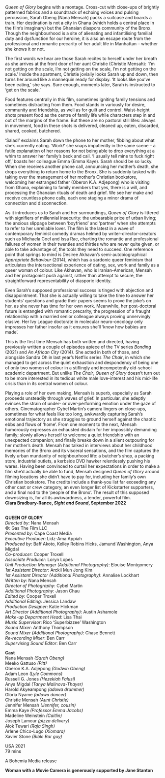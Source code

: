 

_Queen of Glory_ begins with a montage. Cross-cut with close-ups of brightly patterned fabrics and a soundtrack of echoing voices and pulsing percussion, Sarah Obeng (Nana Mensah) packs a suitcase and boards a train. Her destination is not a city in Ghana (which holds a central place in the film’s imaginary) but the Ghanaian diaspora community of the Bronx. Though the neighbourhood is a site of alienating and infantilising familial duty and dysfunction for our heroine, it is also an escape route from the professional and romantic precarity of her adult life in Manhattan – whether she knows it or not.

The first words we hear are those Sarah recites to herself under her breath as she arrives at the front door of her aunt Christie (Christie Mensah): ‘I’m not getting on the scale, I’m not getting on the scale, I’m not getting on the scale.’ Inside the apartment, Christie jovially looks Sarah up and down, then turns her around like a mannequin ready for display. ‘It looks like you’ve been eating,’ she says. Sure enough, moments later, Sarah is instructed to ‘get on  the scale.’

Food features centrally in this film, sometimes igniting family tensions and sometimes distracting from them. Food stands in variously for desire, community and friendship, as well as for guilt and control. Waist-height shots present food as the centre of family life while characters step in and out of the margins of the frame. But these are no pastoral still lifes: always in movement, food in these shots is delivered, cleaned up, eaten, discarded, shared,  cooked, butchered.

‘Salad!’ exclaims Sarah down the phone to her mother, fibbing about what she’s currently eating. ‘Work!’ she snaps impatiently in the same scene – a futile explanation of her reasons for not being able to drop everything at a whim to answer her family’s beck and call. ‘I usually tell mine to fuck right off,’ boasts her colleague Emma (Emma Kaye). Sarah should be so lucky. When she receives another phone call, announcing her mother’s death, she drops everything to return home to the Bronx. She is suddenly tasked with taking over the management of her mother’s Christian bookstore, welcoming her estranged father (Oberon K.A. Adjepong) who is visiting from Ghana, explaining to family members that yes, there is a will, and processing the Ghanaian rituals of death and grief. We see her make and receive countless phone calls, each one staging a minor drama of connection and disconnection.

As it introduces us to Sarah and her surroundings, _Queen of Glory_ is littered with signifiers of millennial insecurity: the unbearable price of urban living; the anxious slippage between ‘boyfriend’ and ‘partner’ when she attempts to refer to her unreliable lover. The film is the latest in a wave of contemporary feminist comedy dramas helmed by writer-director-creators such as Michaela Coel and Issa Rae, charting the romantic and professional failures of women in their twenties and thirties who are never quite given, or able to take advantage of, the tools they need to succeed. One reference point that springs to mind is Desiree Akhavan’s semi-autobiographical _Appropriate Behaviour_ (2014), which has a sardonic queer feminism that articulates the intersectional experience of dating, sex, work and family as a queer woman of colour. Like Akhavan, who is Iranian-American, Mensah and her protagonist push against, rather than attempt to secure, the straightforward representability of diasporic identity.

Even Sarah’s supposed professional success is tinged with abjection and disappointment. That she is actually willing to take the time to answer her students’ questions and grade their papers seems to prove the joke’s on her, as she never has time for her own work. Meanwhile, her post-doctoral future is entangled with romantic precarity, the progression of a fraught relationship with a married senior colleague always proving unnervingly elusive. Her Ivy League doctorate in molecular neuro-oncology only impresses her father insofar as it ensures she’ll ‘know how babies are made’.

This is the first time Mensah has both written and directed, having previously written a couple of episodes apiece of the TV series _Bonding_ (2021) and  _An African City_ (2014). She acted in both of those, and alongside Sandra Oh in last year’s Netflix series _The Chair_, in which she managed to get across the quiet exhaustion and despondency of being one of only two women of colour in a stiflingly and incompetently old-school academic department. But unlike _The Chair_, _Queen of Glory_ doesn’t turn out to be more interested in its tedious white male love-interest and his mid-life crisis than in its central women  of colour.

Playing a role of her own making, Mensah is superb, especially as Sarah proceeds unsteadily through waves of grief. In particular, she adeptly evinces the strain of under- or over-performing emotion under the gaze of others. Cinematographer Cybel Martin’s camera lingers on close-ups, sometimes for what feels like too long, awkwardly capturing Sarah’s emotional trajectory as she struggles to ground herself against the chaotic ebbs and flows of ‘home’. From one moment to the next, Mensah humorously expresses an exhausted disdain for her impossibly demanding family; slowly allows herself to welcome a quiet friendship with an unexpected companion; and finally breaks down in a silent outpouring for her mother’s death. Mensah has talked in interviews about her childhood memories of the Bronx and its visceral sensations, and the film captures the lively urban mundanity of neighbourhood life: a butcher’s shop, a packing store, industrial outlets, a kerbside DVD hawker relentlessly pushing his wares. Having been convinced to curtail her expectations in order to make a film she’d actually be able to fund, Mensah designed _Queen of Glory_ around filming locations she didn’t have to pay for, including her family’s own Christian bookstore. The credits include a thank-you list far exceeding any other cast or crew category, an even longer list of Kickstarter supporters, and a final nod to the ‘people of the Bronx’. The result of this supposed downsizing is, for all its awkwardness, a tender, powerful film.  
**Clara Bradbury-Rance, _Sight and Sound_, September 2022**
<br><br>

**QUEEN OF GLORY**  
_Directed by_: Nana Mensah  
©: Gas The Film LLC  
_Presented by_: Cape Coast Media  
_Executive Producer_: Lidz-Ama Appiah  
_Produced by_: Baff Akoto, Kelley Robins Hicks, Jamund Washington, Anya Migdal  
_Co-producer_: Cooper Troxell  
_Associate Producer_: Loryn Lopes  
_Unit Production Manager (Additional Photography)_: Elouise Montgomery  
_1st Assistant Director_: Arckii Mun Jong Kim  
_1st Assistant Director (Additional Photography)_: Annalise Lockhart  
_Written by_: Nana Mensah  
_Director of Photography_: Cybel Martin  
_Additional Photography_: Jason Chau  
_Edited by_: Cooper Troxell  
_Additional Editing_: Jessica Landaw  
_Production Designer_: Katie Hickman  
_Art Director (Additional Photography)_:  Austin Ashamole  
_Make-up Department Head_: Lisa Thai  
_Music Supervisor_: Rico ‘Superbizzee’ Washington  
_Sound Mixer_: Anthony Thompson  
_Sound Mixer (Additional Photography)_:  Chase Bennett  
_Re-recording Mixer_: Ben Carr  
_Supervising Sound Editor_: Ben Carr

**Cast**  
Nana Mensah _(Sarah Obeng)_  
Meeko Gattuso _(Pitt)_  
Oberon K.A. Adjepong _(Godwin Obeng)_  
Adam Leon _(Lyle Commons)_  
Russell G. Jones _(Hezekiah Falusi)_  
Anya Migdal _(Tanya Malinova-Thayer)_  
Harold Akyeampong _(adowa drummer)_  
Gloria Nyame _(adowa dancer)_  
Christie Mensah _(Aunt Christie)_  
Jennifer Mensah _(Jennifer, cousin)_  
Emma Kaye _(Professor Emma Jacobs)_  
Madeline Weinstein _(Caitlin)_  
Joseph Lamour _(pizza delivery)_  
Alok Tewari _(Raja Singh)_  
Arlene Chico-Lugo _(Xiomara)_  
Xavier Stone _(Bible Bar guy)_

USA 2021  
79 mins

A Bohemia Media release

**Woman with a Movie Camera is generously supported by Jane Stanton**
<br><br>
<!--stackedit_data:
eyJoaXN0b3J5IjpbOTU3MTQ2MDE4XX0=
-->